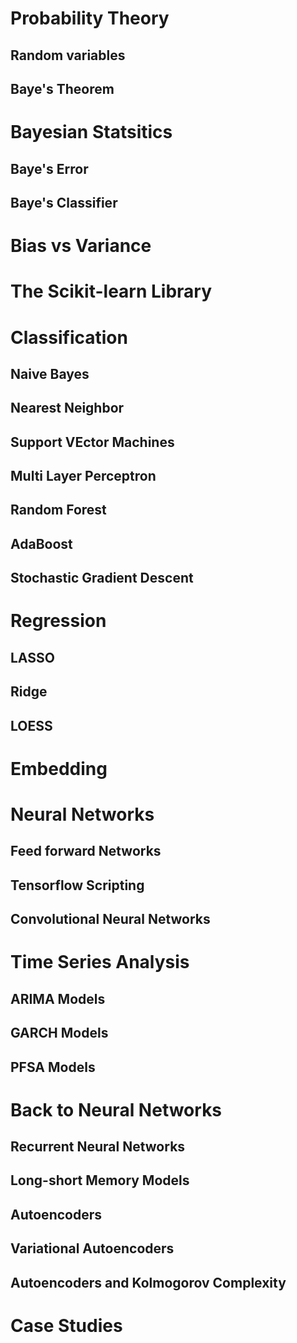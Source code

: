 # Probability Theory

## Random variables

## Baye's Theorem



# Bayesian Statsitics

## Baye's Error

## Baye's Classifier

# Bias vs Variance

# The Scikit-learn Library

# Classification 

## Naive Bayes

## Nearest Neighbor

## Support VEctor Machines

## Multi Layer Perceptron

## Random Forest

## AdaBoost

## Stochastic Gradient Descent


# Regression

## LASSO

## Ridge

## LOESS

# Embedding


# Neural Networks

## Feed forward Networks

## Tensorflow Scripting

## Convolutional Neural Networks

# Time Series Analysis

## ARIMA Models

## GARCH Models

## PFSA Models


# Back to Neural Networks

## Recurrent Neural Networks

## Long-short Memory Models


## Autoencoders

## Variational Autoencoders

## Autoencoders and Kolmogorov Complexity


# Case Studies